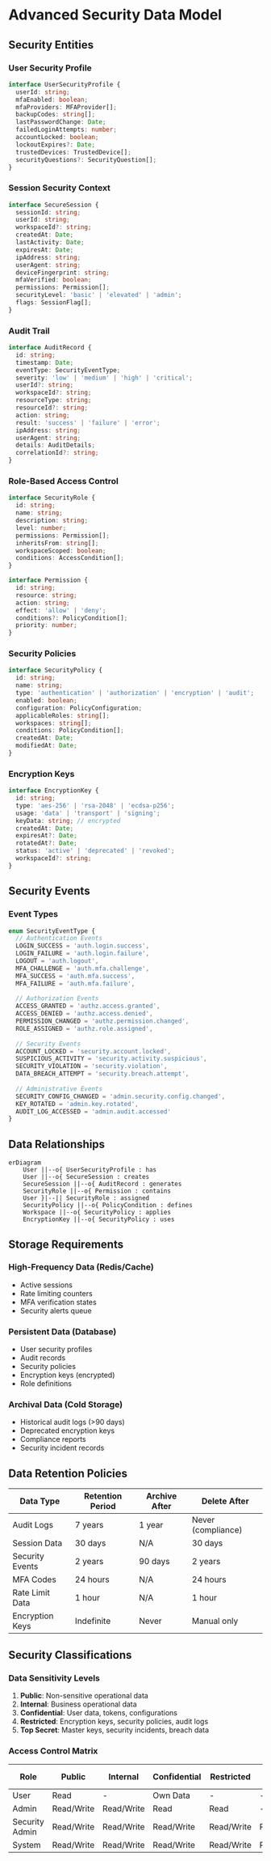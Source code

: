 # Advanced Security Data Model

## Security Entities

### User Security Profile
```typescript
interface UserSecurityProfile {
  userId: string;
  mfaEnabled: boolean;
  mfaProviders: MFAProvider[];
  backupCodes: string[];
  lastPasswordChange: Date;
  failedLoginAttempts: number;
  accountLocked: boolean;
  lockoutExpires?: Date;
  trustedDevices: TrustedDevice[];
  securityQuestions?: SecurityQuestion[];
}
```

### Session Security Context
```typescript
interface SecureSession {
  sessionId: string;
  userId: string;
  workspaceId?: string;
  createdAt: Date;
  lastActivity: Date;
  expiresAt: Date;
  ipAddress: string;
  userAgent: string;
  deviceFingerprint: string;
  mfaVerified: boolean;
  permissions: Permission[];
  securityLevel: 'basic' | 'elevated' | 'admin';
  flags: SessionFlag[];
}
```

### Audit Trail
```typescript
interface AuditRecord {
  id: string;
  timestamp: Date;
  eventType: SecurityEventType;
  severity: 'low' | 'medium' | 'high' | 'critical';
  userId?: string;
  workspaceId?: string;
  resourceType: string;
  resourceId?: string;
  action: string;
  result: 'success' | 'failure' | 'error';
  ipAddress: string;
  userAgent: string;
  details: AuditDetails;
  correlationId?: string;
}
```

### Role-Based Access Control
```typescript
interface SecurityRole {
  id: string;
  name: string;
  description: string;
  level: number;
  permissions: Permission[];
  inheritsFrom: string[];
  workspaceScoped: boolean;
  conditions: AccessCondition[];
}

interface Permission {
  id: string;
  resource: string;
  action: string;
  effect: 'allow' | 'deny';
  conditions?: PolicyCondition[];
  priority: number;
}
```

### Security Policies
```typescript
interface SecurityPolicy {
  id: string;
  name: string;
  type: 'authentication' | 'authorization' | 'encryption' | 'audit';
  enabled: boolean;
  configuration: PolicyConfiguration;
  applicableRoles: string[];
  workspaces: string[];
  conditions: PolicyCondition[];
  createdAt: Date;
  modifiedAt: Date;
}
```

### Encryption Keys
```typescript
interface EncryptionKey {
  id: string;
  type: 'aes-256' | 'rsa-2048' | 'ecdsa-p256';
  usage: 'data' | 'transport' | 'signing';
  keyData: string; // encrypted
  createdAt: Date;
  expiresAt?: Date;
  rotatedAt?: Date;
  status: 'active' | 'deprecated' | 'revoked';
  workspaceId?: string;
}
```

## Security Events

### Event Types
```typescript
enum SecurityEventType {
  // Authentication Events
  LOGIN_SUCCESS = 'auth.login.success',
  LOGIN_FAILURE = 'auth.login.failure',
  LOGOUT = 'auth.logout',
  MFA_CHALLENGE = 'auth.mfa.challenge',
  MFA_SUCCESS = 'auth.mfa.success',
  MFA_FAILURE = 'auth.mfa.failure',
  
  // Authorization Events
  ACCESS_GRANTED = 'authz.access.granted',
  ACCESS_DENIED = 'authz.access.denied',
  PERMISSION_CHANGED = 'authz.permission.changed',
  ROLE_ASSIGNED = 'authz.role.assigned',
  
  // Security Events
  ACCOUNT_LOCKED = 'security.account.locked',
  SUSPICIOUS_ACTIVITY = 'security.activity.suspicious',
  SECURITY_VIOLATION = 'security.violation',
  DATA_BREACH_ATTEMPT = 'security.breach.attempt',
  
  // Administrative Events
  SECURITY_CONFIG_CHANGED = 'admin.security.config.changed',
  KEY_ROTATED = 'admin.key.rotated',
  AUDIT_LOG_ACCESSED = 'admin.audit.accessed'
}
```

## Data Relationships

```mermaid
erDiagram
    User ||--o{ UserSecurityProfile : has
    User ||--o{ SecureSession : creates
    SecureSession ||--o{ AuditRecord : generates
    SecurityRole ||--o{ Permission : contains
    User }|--|| SecurityRole : assigned
    SecurityPolicy ||--o{ PolicyCondition : defines
    Workspace ||--o{ SecurityPolicy : applies
    EncryptionKey ||--o{ SecurityPolicy : uses
```

## Storage Requirements

### High-Frequency Data (Redis/Cache)
- Active sessions
- Rate limiting counters  
- MFA verification states
- Security alerts queue

### Persistent Data (Database)
- User security profiles
- Audit records
- Security policies
- Encryption keys (encrypted)
- Role definitions

### Archival Data (Cold Storage)
- Historical audit logs (>90 days)
- Deprecated encryption keys
- Compliance reports
- Security incident records

## Data Retention Policies

| Data Type | Retention Period | Archive After | Delete After |
|-----------|------------------|---------------|--------------|
| Audit Logs | 7 years | 1 year | Never (compliance) |
| Session Data | 30 days | N/A | 30 days |
| Security Events | 2 years | 90 days | 2 years |
| MFA Codes | 24 hours | N/A | 24 hours |
| Rate Limit Data | 1 hour | N/A | 1 hour |
| Encryption Keys | Indefinite | Never | Manual only |

## Security Classifications

### Data Sensitivity Levels
1. **Public**: Non-sensitive operational data
2. **Internal**: Business operational data
3. **Confidential**: User data, tokens, configurations
4. **Restricted**: Encryption keys, security policies, audit logs
5. **Top Secret**: Master keys, security incidents, breach data

### Access Control Matrix
| Role | Public | Internal | Confidential | Restricted | Top Secret |
|------|--------|----------|--------------|------------|------------|
| User | Read | - | Own Data | - | - |
| Admin | Read/Write | Read/Write | Read | Read | - |
| Security Admin | Read/Write | Read/Write | Read/Write | Read/Write | Read |
| System | Read/Write | Read/Write | Read/Write | Read/Write | Read/Write |